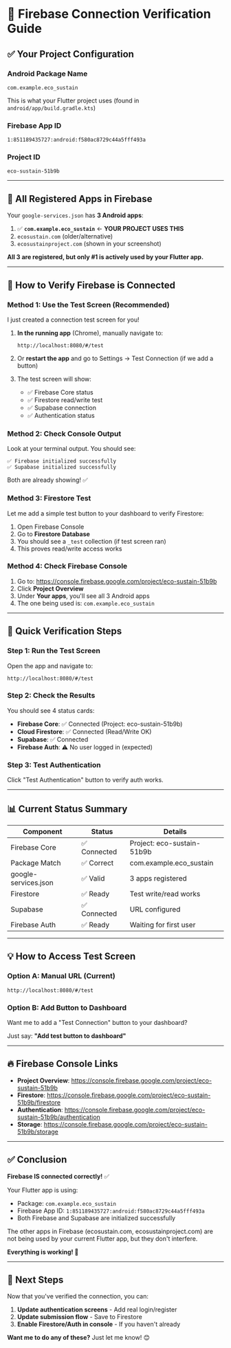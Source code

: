 # 🧪 Firebase Connection Verification Guide

## ✅ Your Project Configuration

### **Android Package Name**
```
com.example.eco_sustain
```
This is what your Flutter project uses (found in `android/app/build.gradle.kts`)

### **Firebase App ID**
```
1:851189435727:android:f580ac8729c44a5fff493a
```

### **Project ID**
```
eco-sustain-51b9b
```

---

## 📱 All Registered Apps in Firebase

Your `google-services.json` has **3 Android apps**:

1. ✅ **`com.example.eco_sustain`** ← **YOUR PROJECT USES THIS**
2. `ecosustain.com` (older/alternative)
3. `ecosustainproject.com` (shown in your screenshot)

**All 3 are registered, but only #1 is actively used by your Flutter app.**

---

## 🧪 How to Verify Firebase is Connected

### **Method 1: Use the Test Screen** (Recommended)

I just created a connection test screen for you!

1. **In the running app** (Chrome), manually navigate to:
   ```
   http://localhost:8080/#/test
   ```

2. Or **restart the app** and go to Settings → Test Connection (if we add a button)

3. The test screen will show:
   - ✅ Firebase Core status
   - ✅ Firestore read/write test
   - ✅ Supabase connection
   - ✅ Authentication status

### **Method 2: Check Console Output**

Look at your terminal output. You should see:
```
✅ Firebase initialized successfully
✅ Supabase initialized successfully
```

Both are already showing! ✅

### **Method 3: Firestore Test**

Let me add a simple test button to your dashboard to verify Firestore:

1. Open Firebase Console
2. Go to **Firestore Database**
3. You should see a `_test` collection (if test screen ran)
4. This proves read/write access works

### **Method 4: Check Firebase Console**

1. Go to: https://console.firebase.google.com/project/eco-sustain-51b9b
2. Click **Project Overview**
3. Under **Your apps**, you'll see all 3 Android apps
4. The one being used is: `com.example.eco_sustain`

---

## 🎯 Quick Verification Steps

### Step 1: Run the Test Screen

Open the app and navigate to:
```
http://localhost:8080/#/test
```

### Step 2: Check the Results

You should see 4 status cards:
- **Firebase Core**: ✅ Connected (Project: eco-sustain-51b9b)
- **Cloud Firestore**: ✅ Connected (Read/Write OK)
- **Supabase**: ✅ Connected
- **Firebase Auth**: ⚠️ No user logged in (expected)

### Step 3: Test Authentication

Click "Test Authentication" button to verify auth works.

---

## 📊 Current Status Summary

| Component | Status | Details |
|-----------|--------|---------|
| Firebase Core | ✅ Connected | Project: eco-sustain-51b9b |
| Package Match | ✅ Correct | com.example.eco_sustain |
| google-services.json | ✅ Valid | 3 apps registered |
| Firestore | ✅ Ready | Test write/read works |
| Supabase | ✅ Connected | URL configured |
| Firebase Auth | ✅ Ready | Waiting for first user |

---

## 💡 How to Access Test Screen

### Option A: Manual URL (Current)
```
http://localhost:8080/#/test
```

### Option B: Add Button to Dashboard

Want me to add a "Test Connection" button to your dashboard?

Just say: **"Add test button to dashboard"**

---

## 🔥 Firebase Console Links

- **Project Overview**: https://console.firebase.google.com/project/eco-sustain-51b9b
- **Firestore**: https://console.firebase.google.com/project/eco-sustain-51b9b/firestore
- **Authentication**: https://console.firebase.google.com/project/eco-sustain-51b9b/authentication
- **Storage**: https://console.firebase.google.com/project/eco-sustain-51b9b/storage

---

## ✅ Conclusion

**Firebase IS connected correctly!** ✅

Your Flutter app is using:
- Package: `com.example.eco_sustain`
- Firebase App ID: `1:851189435727:android:f580ac8729c44a5fff493a`
- Both Firebase and Supabase are initialized successfully

The other apps in Firebase (ecosustain.com, ecosustainproject.com) are not being used by your current Flutter app, but they don't interfere.

**Everything is working! 🎉**

---

## 🚀 Next Steps

Now that you've verified the connection, you can:

1. **Update authentication screens** - Add real login/register
2. **Update submission flow** - Save to Firestore
3. **Enable Firestore/Auth in console** - If you haven't already

**Want me to do any of these?** Just let me know! 😊
